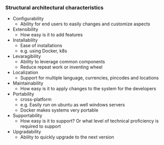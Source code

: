 ### Structural architectural characteristics
- Configurability
	- Ability for end users to easily changes and customize aspects
- Extensibility
	- How easy is it to add features
- Installability
	- Ease of installations
	- e.g. using Docker, k8s
- Levaragibility
	- Ability to leverage common components
	- Reduce repeat work or inventing wheel
- Localization
	- Support for multiple language, currencies, pincodes and locations
- Maintainability
	- How easy is it to apply changes to the system for the developers
- Portability
	- cross-platform
	- e.g. Easily run on ubuntu as well windows servers
	- Docker makes systems very portable
- Supportability
	- How easy is it to support? Or what level of technical proficiency is required to support
- Upgradability
	- Ability to quickly upgrade to the next version

